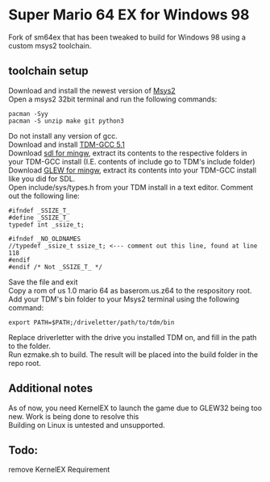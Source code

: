 # Super Mario 64 EX for Windows 98
Fork of sm64ex that has been tweaked to build for Windows 98 using a custom msys2 toolchain.
## toolchain setup
Download and install the newest version of [Msys2](https://www.msys2.org/)<br>
Open a msys2 32bit terminal and run the following commands:
```
pacman -Syy
pacman -S unzip make git python3
```
Do not install any version of gcc.<br>
Download and install [TDM-GCC 5.1](https://sourceforge.net/projects/tdm-gcc/files/TDM-GCC%20Installer/tdm-gcc-5.1.0-3.exe/download)<br>
Download [sdl for mingw](http://libsdl.org/release/SDL-devel-1.2.14-mingw32.zip), extract its contents to the respective folders in your TDM-GCC install (I.E. contents of include go to TDM's include folder)<br>
Download [GLEW for mingw](https://sourceforge.net/projects/glew/files/glew/2.1.0/glew-2.1.0-win32.zip/download), extract its contents into your TDM-GCC install like you did for SDL.<br>
Open include/sys/types.h from your TDM install in a text editor. Comment out the following line:
```
#ifndef _SSIZE_T_
#define _SSIZE_T_
typedef int _ssize_t;

#ifndef	_NO_OLDNAMES
//typedef _ssize_t ssize_t; <--- comment out this line, found at line 118
#endif
#endif /* Not _SSIZE_T_ */ 
```
Save the file and exit<br>
Copy a rom of us 1.0 mario 64 as baserom.us.z64 to the respository root.<br>
Add your TDM's bin folder to your Msys2 terminal using the following command:
```
export PATH=$PATH;/driveletter/path/to/tdm/bin
```
Replace driverletter with the drive you installed TDM on, and fill in the path to the folder.<br>
Run ezmake.sh to build. The result will be placed into the build folder in the repo root.

## Additional notes
As of now, you need KernelEX to launch the game due to GLEW32 being too new. Work is being done to resolve this<br>
Building on Linux is untested and unsupported.

## Todo:
remove KernelEX Requirement
